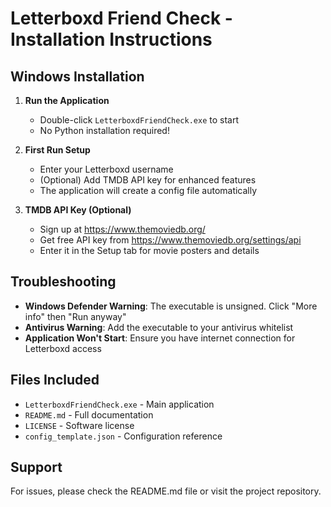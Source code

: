 # Letterboxd Friend Check - Installation Instructions

## Windows Installation

1. **Run the Application**
   - Double-click `LetterboxdFriendCheck.exe` to start
   - No Python installation required!

2. **First Run Setup**
   - Enter your Letterboxd username
   - (Optional) Add TMDB API key for enhanced features
   - The application will create a config file automatically

3. **TMDB API Key (Optional)**
   - Sign up at https://www.themoviedb.org/
   - Get free API key from https://www.themoviedb.org/settings/api
   - Enter it in the Setup tab for movie posters and details

## Troubleshooting

- **Windows Defender Warning**: The executable is unsigned. Click "More info" then "Run anyway"
- **Antivirus Warning**: Add the executable to your antivirus whitelist
- **Application Won't Start**: Ensure you have internet connection for Letterboxd access

## Files Included

- `LetterboxdFriendCheck.exe` - Main application
- `README.md` - Full documentation
- `LICENSE` - Software license
- `config_template.json` - Configuration reference

## Support

For issues, please check the README.md file or visit the project repository.
